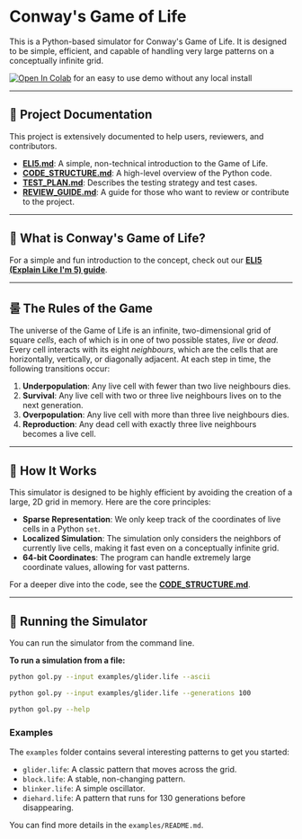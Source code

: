 # Conway's Game of Life

This is a Python-based simulator for Conway's Game of Life. It is designed to be simple, efficient, and capable of handling very large patterns on a conceptually infinite grid.

[![Open In Colab](https://colab.research.google.com/assets/colab-badge.svg)](https://colab.research.google.com/github/google/generative-ai-docs/blob/main/site/en/tutorials/python_quickstart.ipynb) for an easy to use demo without any local install

---

## 📂 Project Documentation

This project is extensively documented to help users, reviewers, and contributors.

* **[ELI5.md](ELI5.md)**: A simple, non-technical introduction to the Game of Life.
* **[CODE_STRUCTURE.md](CODE_STRUCTURE.md)**: A high-level overview of the Python code.
* **[TEST_PLAN.md](tests/TEST_PLAN.md)**: Describes the testing strategy and test cases.
* **[REVIEW_GUIDE.md](REVIEW_GUIDE.md)**: A guide for those who want to review or contribute to the project.

---

## 🤔 What is Conway's Game of Life?

For a simple and fun introduction to the concept, check out our **[ELI5 (Explain Like I'm 5) guide](ELI5.md)**.

---

## 룰 The Rules of the Game

The universe of the Game of Life is an infinite, two-dimensional grid of square *cells*, each of which is in one of two possible states, *live* or *dead*. Every cell interacts with its eight *neighbours*, which are the cells that are horizontally, vertically, or diagonally adjacent. At each step in time, the following transitions occur:

1.  **Underpopulation**: Any live cell with fewer than two live neighbours dies.
2.  **Survival**: Any live cell with two or three live neighbours lives on to the next generation.
3.  **Overpopulation**: Any live cell with more than three live neighbours dies.
4.  **Reproduction**: Any dead cell with exactly three live neighbours becomes a live cell.

---

## 🧠 How It Works

This simulator is designed to be highly efficient by avoiding the creation of a large, 2D grid in memory. Here are the core principles:

* **Sparse Representation**: We only keep track of the coordinates of live cells in a Python `set`.
* **Localized Simulation**: The simulation only considers the neighbors of currently live cells, making it fast even on a conceptually infinite grid.
* **64-bit Coordinates**: The program can handle extremely large coordinate values, allowing for vast patterns.

For a deeper dive into the code, see the **[CODE_STRUCTURE.md](CODE_STRUCTURE.md)**.

---

## 🚀 Running the Simulator

You can run the simulator from the command line.

**To run a simulation from a file:**

```bash
python gol.py --input examples/glider.life --ascii
```
```bash
python gol.py --input examples/glider.life --generations 100
```
```bash
python gol.py --help
```

### Examples

The `examples` folder contains several interesting patterns to get you started:

* `glider.life`: A classic pattern that moves across the grid.
* `block.life`: A stable, non-changing pattern.
* `blinker.life`: A simple oscillator.
* `diehard.life`: A pattern that runs for 130 generations before disappearing.

You can find more details in the `examples/README.md`.
